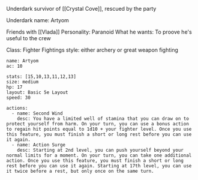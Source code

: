 Underdark survivor of [[Crystal Cove]], rescued by the party

Underdark name: Artyom

Friends with [[Vlada]]
Personality: Paranoid
What he wants: To proove he's useful to the crew

Class: Fighter
Fightings style: either archery or great weapon fighting
```statblock
name: Artyom
ac: 10

stats: [15,10,13,11,12,13]
size: medium
hp: 17
layout: Basic 5e Layout
speed: 30

actions:
  - name: Second Wind
    desc: You have a limited well of stamina that you can draw on to protect yourself from harm. On your turn, you can use a bonus action to regain hit points equal to 1d10 + your fighter level. Once you use this feature, you must finish a short or long rest before you can use it again.
  - name: Action Surge
    desc: Starting at 2nd level, you can push yourself beyond your normal limits for a moment. On your turn, you can take one additional action. Once you use this feature, you must finish a short or long rest before you can use it again. Starting at 17th level, you can use it twice before a rest, but only once on the same turn.

```